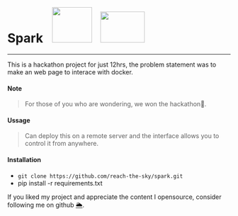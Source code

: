 
<h1>Spark &nbsp; <img src="https://avatars.githubusercontent.com/u/5429470?s=200&v=4" width="90" height="80" style="margin-top: 100px"/>  &nbsp; 
<img src="https://twilio-cms-prod.s3.amazonaws.com/images/flask-oauth.width-808.png" width ="100" height="70px" /></h1>

---

This is a hackathon project for just 12hrs, the problem statement was to make an web page to interace with docker.

#### Note
> For those of you who are wondering, we won the hackathon🎊.

#### Ussage
> Can deploy this on a remote server and the interface allows you to control it from anywhere.

#### Installation
- ```git clone https://github.com/reach-the-sky/spark.git``` <br>
- pip install -r requirements.txt

If you liked my project and appreciate the content I opensource, consider following me on github [🌥](https://github.com/reach-the-sky).
